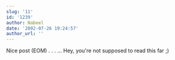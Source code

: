```yaml
---
slug: '11'
id: '1239'
author: Nabeel
date: '2002-07-26 19:24:57'
author_url: ''
---
```

Nice post (EOM)
.
.
.
... Hey, you're not supposed to read this far ;)
